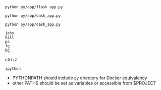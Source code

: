 

```
python py/app/flask_app.py
```

```
python py/app/dash_app.py
```

```
python py/app/dash_app.py
```


```
jobs
kill
ps
fg
bg
```

ctrl+z 

```
ipython 
```

* PYTHONPATH should include `py` directory for Docker equivalency
* other PATHS should be set as variables or accessible from $PROJECT



